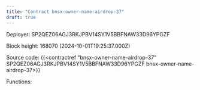 ```yaml
---
title: "Contract bnsx-owner-name-airdrop-37"
draft: true
---
```

Deployer: SP2QEZ06AGJ3RKJPBV14SY1V5BBFNAW33D96YPGZF


 



Block height: 168070 (2024-10-01T19:25:37.000Z)

Source code: {{<contractref "bnsx-owner-name-airdrop-37" SP2QEZ06AGJ3RKJPBV14SY1V5BBFNAW33D96YPGZF bnsx-owner-name-airdrop-37>}}

Functions:


